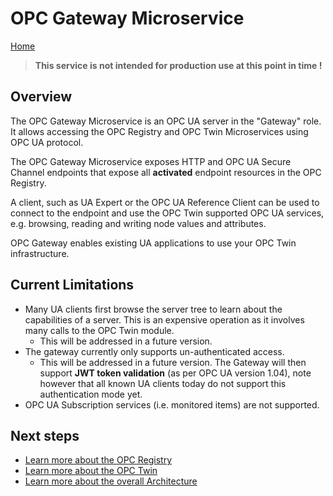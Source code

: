 # OPC Gateway Microservice

[Home](../readme.md)

> **This service is not intended for production use at this point in time !**

## Overview

The OPC Gateway Microservice is an OPC UA server in the "Gateway" role.  It allows accessing the OPC Registry and OPC Twin Microservices using OPC UA protocol.  

The OPC Gateway Microservice exposes HTTP and OPC UA Secure Channel endpoints that expose all **activated** endpoint resources in the OPC Registry.  

A client, such as UA Expert or the OPC UA Reference Client can be used to connect to the endpoint and use the OPC Twin supported OPC UA services, e.g. browsing, reading and writing node values and attributes.  

OPC Gateway enables existing UA applications to use your OPC Twin infrastructure.

## Current Limitations

* Many UA clients first browse the server tree to learn about the capabilities of a server.  This is an expensive operation as it involves many calls to the OPC Twin module.  
  * This will be addressed in a future version.
* The gateway currently only supports un-authenticated access.
  * This will be addressed in a future version.  The Gateway will then support **JWT token validation** (as per OPC UA version 1.04), note however that all known UA clients today do not support this authentication mode yet.
* OPC UA Subscription services (i.e. monitored items) are not supported.

## Next steps

* [Learn more about the OPC Registry](registry.md)
* [Learn more about the OPC Twin](twin.md)
* [Learn more about the overall Architecture](../architecture.md)
